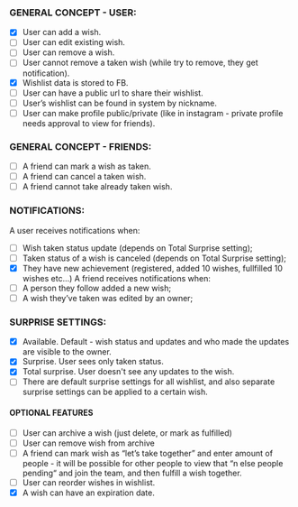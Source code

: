 ### GENERAL CONCEPT - USER:

- [x] User can add a wish.
- [ ] User can edit existing wish.
- [ ] User can remove a wish.
- [ ] User cannot remove a taken wish (while try to remove, they get notification). 
- [x] Wishlist data is stored to FB.
- [ ] User can have a public url to share their wishlist.
- [ ] User’s wishlist can be found in system by nickname.
- [ ] User can make profile public/private (like in instagram - private profile needs approval to view for friends).

### GENERAL CONCEPT - FRIENDS:
- [ ] A friend can mark a wish as taken.
- [ ] A friend can cancel a taken wish.
- [ ] A friend cannot take already taken wish.

### NOTIFICATIONS:
A user receives notifications when:
- [ ] Wish taken status update (depends on Total Surprise setting);
- [ ] Taken status of a wish is canceled (depends on Total Surprise setting);
- [x] They have new achievement (registered, added 10 wishes, fullfilled 10 wishes etc...)
A friend receives notifications when:
- [ ] A person they follow added a new wish;
- [ ] A wish they’ve taken was edited by an owner;

### SURPRISE SETTINGS:
- [x] Available. Default - wish status and updates and who made the updates are visible to the owner.
- [x] Surprise. User sees only taken status.
- [x] Total surprise. User doesn't see any updates to the wish.
- [ ] There are default surprise settings for all wishlist, and also separate surprise settings can be applied to a certain wish.

#### OPTIONAL FEATURES
- [ ] User can archive a wish (just delete, or mark as fulfilled)
- [ ] User can remove wish from archive
- [ ] A friend can mark wish as “let’s take together” and enter amount of people - it will be possible for other people to view that “n else people pending“ and join the team, and then fulfill a wish together.
- [ ] User can reorder wishes in wishlist.
- [x] A wish can have an expiration date.
